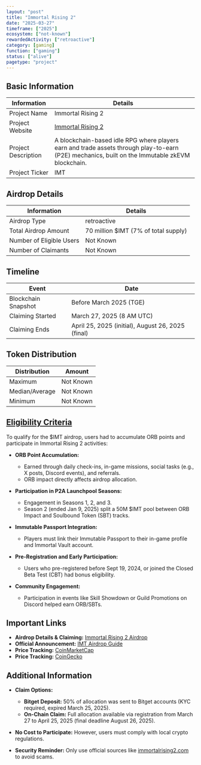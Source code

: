 ```yaml
---
layout: "post"
title: "Immortal Rising 2"
date: "2025-03-27"
timeframe: ["2025"]
ecosystem: ["not-known"]
rewardedActivity: ["retroactive"]
category: [gaming]
function: ["gaming"]
status: ["alive"]
pagetype: "project"
---
```


## Basic Information

| Information         | Details                                                                                                                                        |
| ------------------- | ---------------------------------------------------------------------------------------------------------------------------------------------- |
| Project Name        | Immortal Rising 2                                                                                                                              |
| Project Website     | [Immortal Rising 2](https://immortalrising2.com)                                                                                               |
| Project Description | A blockchain-based idle RPG where players earn and trade assets through play-to-earn (P2E) mechanics, built on the Immutable zkEVM blockchain. |
| Project Ticker      | IMT                                                                                                                                            |

## Airdrop Details

| Information              | Details                              |
| ------------------------ | ------------------------------------ |
| Airdrop Type             | retroactive                          |
| Total Airdrop Amount     | 70 million $IMT (7% of total supply) |
| Number of Eligible Users | Not Known                            |
| Number of Claimants      | Not Known                            |

## Timeline

| Event               | Date                                              |
| ------------------- | ------------------------------------------------- |
| Blockchain Snapshot | Before March 2025 (TGE)                           |
| Claiming Started    | March 27, 2025 (8 AM UTC)                         |
| Claiming Ends       | April 25, 2025 (initial), August 26, 2025 (final) |

## Token Distribution

| Distribution   | Amount    |
| -------------- | --------- |
| Maximum        | Not Known |
| Median/Average | Not Known |
| Minimum        | Not Known |

## [Eligibility Criteria](https://airdrop.immortalrising2.com)

To qualify for the $IMT airdrop, users had to accumulate ORB points and participate in Immortal Rising 2 activities:

- **ORB Point Accumulation:**

  - Earned through daily check-ins, in-game missions, social tasks (e.g., X posts, Discord events), and referrals.
  - ORB impact directly affects airdrop allocation.

- **Participation in P2A Launchpool Seasons:**

  - Engagement in Seasons 1, 2, and 3.
  - Season 2 (ended Jan 9, 2025) split a 50M $IMT pool between ORB Impact and Soulbound Token (SBT) tracks.

- **Immutable Passport Integration:**

  - Players must link their Immutable Passport to their in-game profile and Immortal Vault account.

- **Pre-Registration and Early Participation:**

  - Users who pre-registered before Sept 19, 2024, or joined the Closed Beta Test (CBT) had bonus eligibility.

- **Community Engagement:**
  - Participation in events like Skill Showdown or Guild Promotions on Discord helped earn ORB/SBTs.

## Important Links

- **Airdrop Details & Claiming:** [Immortal Rising 2 Airdrop](https://airdrop.immortalrising2.com)
- **Official Announcement:** [IMT Airdrop Guide](http://news.immortalrising2.com/news/imtairdrop)
- **Price Tracking:** [CoinMarketCap](https://coinmarketcap.com/currencies/immortal-rising-2)
- **Price Tracking:** [CoinGecko](https://www.coingecko.com/en/coins/immortal-rising-2)

## Additional Information

- **Claim Options:**

  - **Bitget Deposit:** 50% of allocation was sent to Bitget accounts (KYC required, expired March 25, 2025).
  - **On-Chain Claim:** Full allocation available via registration from March 27 to April 25, 2025 (final deadline August 26, 2025).

- **No Cost to Participate:** However, users must comply with local crypto regulations.

- **Security Reminder:** Only use official sources like [immortalrising2.com](https://immortalrising2.com) to avoid scams.